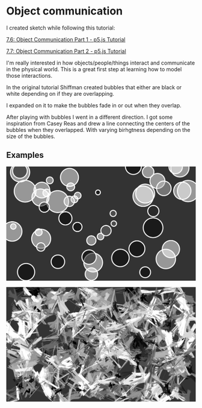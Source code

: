 # Object communication

I created sketch while following this tutorial:

[7.6: Object Communication Part 1 - p5.js Tutorial
](https://www.youtube.com/watch?v=W1-ej3Wu5zg)

[7.7: Object Communication Part 2 - p5.js Tutorial
](https://www.youtube.com/watch?v=5Q9cA0REztY)

I'm really interested in how objects/people/things interact and communicate in the physical world. This is a great first step at learning how to model those interactions.

In the original tutorial Shiffman created bubbles that either are black or white depending on if they are overlapping. 

I expanded on it to make the bubbles fade in or out when they overlap. 

After playing with bubbles I went in a different direction. I got some inspiration from Casey Reas and drew a line connecting the centers of the bubbles when they overlapped. With varying birhgtness depending on the size of the bubbles.

## Examples

![](docs/circles.png)

![](docs/lines.png)
